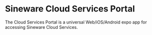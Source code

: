 # Sineware Cloud Services Portal
The Cloud Services Portal is a universal Web/iOS/Android expo app for accessing Sineware Cloud Services.

